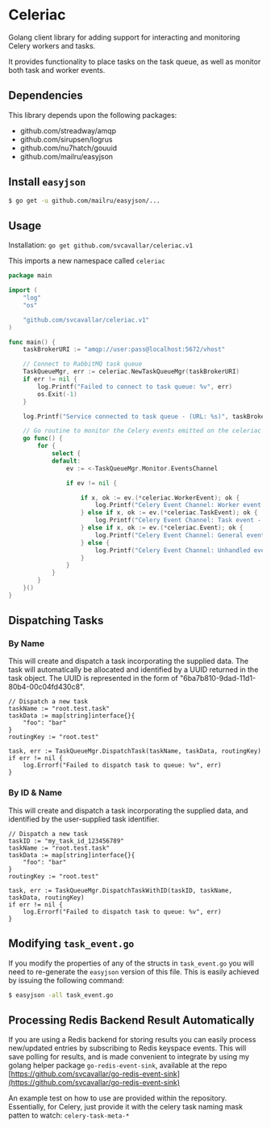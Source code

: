 # Celeriac

Golang client library for adding support for interacting and monitoring Celery workers and tasks.

It provides functionality to place tasks on the task queue, as well
as monitor both task and worker events.

## Dependencies

This library depends upon the following packages:

- github.com/streadway/amqp
- github.com/sirupsen/logrus
- github.com/nu7hatch/gouuid
- github.com/mailru/easyjson

## Install `easyjson`

```bash
$ go get -u github.com/mailru/easyjson/...
```

## Usage

Installation: `go get github.com/svcavallar/celeriac.v1`

This imports a new namespace called `celeriac`

```go
package main

import (
	"log"
	"os"

	"github.com/svcavallar/celeriac.v1"
)

func main() {
	taskBrokerURI := "amqp://user:pass@localhost:5672/vhost"

	// Connect to RabbitMQ task queue
	TaskQueueMgr, err := celeriac.NewTaskQueueMgr(taskBrokerURI)
	if err != nil {
		log.Printf("Failed to connect to task queue: %v", err)
		os.Exit(-1)
	}

	log.Printf("Service connected to task queue - (URL: %s)", taskBrokerURI)

	// Go routine to monitor the Celery events emitted on the celeriac events channel
	go func() {
        for {
            select {
            default:
                ev := <-TaskQueueMgr.Monitor.EventsChannel

                if ev != nil {

                    if x, ok := ev.(*celeriac.WorkerEvent); ok {
                        log.Printf("Celery Event Channel: Worker event - %s [Hostname]: %s", x.Type, x.Hostname)
                    } else if x, ok := ev.(*celeriac.TaskEvent); ok {
                        log.Printf("Celery Event Channel: Task event - %s [ID]: %s", x.Type, x.UUID)
                    } else if x, ok := ev.(*celeriac.Event); ok {
                        log.Printf("Celery Event Channel: General event - %s [Hostname]: %s - [Data]: %v", x.Type, x.Hostname, x.Data)
                    } else {
                        log.Printf("Celery Event Channel: Unhandled event: %v", ev)
                    }
                }
            }
        }
	}()
}
```

## Dispatching Tasks

### By Name
This will create and dispatch a task incorporating the supplied data. The task will automatically be allocated and identified by a UUID returned in the task object. The UUID is represented in the form of "6ba7b810-9dad-11d1-80b4-00c04fd430c8".

	// Dispatch a new task
	taskName := "root.test.task"
	taskData := map[string]interface{}{
		"foo": "bar"
	}
	routingKey := "root.test"

	task, err := TaskQueueMgr.DispatchTask(taskName, taskData, routingKey)
	if err != nil {
		log.Errorf("Failed to dispatch task to queue: %v", err)
	}


### By ID & Name
This will create and dispatch a task incorporating the supplied data, and identified by the user-supplied task identifier.

	// Dispatch a new task
	taskID := "my_task_id_123456789"
	taskName := "root.test.task"
	taskData := map[string]interface{}{
		"foo": "bar"
	}
	routingKey := "root.test"

	task, err := TaskQueueMgr.DispatchTaskWithID(taskID, taskName, taskData, routingKey)
	if err != nil {
		log.Errorf("Failed to dispatch task to queue: %v", err)
	}

## Modifying `task_event.go`

If you modify the properties of any of the structs in `task_event.go` you will need to re-generate the `easyjson` version of this file. This is easily achieved by issuing the following command:

```bash
$ easyjson -all task_event.go
```
## Processing Redis Backend Result Automatically
If you are using a Redis backend for storing results you can easily process new/updated entries by subscribing to Redis keyspace events. This will save polling for results, and is made convenient to integrate by using my golang helper package `go-redis-event-sink`, available at the repo [https://github.com/svcavallar/go-redis-event-sink](https://github.com/svcavallar/go-redis-event-sink)

An example test on how to use are provided within the repository. Essentially, for Celery, just provide it with the celery task naming mask patten to watch: `celery-task-meta-*`

